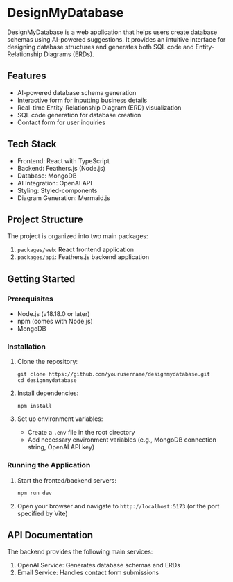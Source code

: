 # DesignMyDatabase

DesignMyDatabase is a web application that helps users create database schemas using AI-powered suggestions. It provides an intuitive interface for designing database structures and generates both SQL code and Entity-Relationship Diagrams (ERDs).

## Features

- AI-powered database schema generation
- Interactive form for inputting business details
- Real-time Entity-Relationship Diagram (ERD) visualization
- SQL code generation for database creation
- Contact form for user inquiries

## Tech Stack

- Frontend: React with TypeScript
- Backend: Feathers.js (Node.js)
- Database: MongoDB
- AI Integration: OpenAI API
- Styling: Styled-components
- Diagram Generation: Mermaid.js

## Project Structure

The project is organized into two main packages:

1. `packages/web`: React frontend application
2. `packages/api`: Feathers.js backend application

## Getting Started

### Prerequisites

- Node.js (v18.18.0 or later)
- npm (comes with Node.js)
- MongoDB

### Installation

1. Clone the repository:

   ```
   git clone https://github.com/yourusername/designmydatabase.git
   cd designmydatabase
   ```

2. Install dependencies:

   ```
   npm install
   ```

3. Set up environment variables:
   - Create a `.env` file in the root directory
   - Add necessary environment variables (e.g., MongoDB connection string, OpenAI API key)

### Running the Application

1. Start the fronted/backend servers:

   ```
   npm run dev
   ```

2. Open your browser and navigate to `http://localhost:5173` (or the port specified by Vite)

## API Documentation

The backend provides the following main services:

1. OpenAI Service: Generates database schemas and ERDs
2. Email Service: Handles contact form submissions

